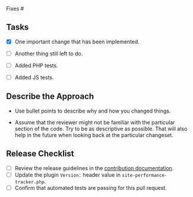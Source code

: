 <!-- Please specify the related issue. -->
Fixes #

## Tasks

- [x] One important change that has been implemented.
- [ ] Another thing still left to do.
- [ ] Added PHP tests.
- [ ] Added JS tests.


## Describe the Approach

- Use bullet points to describe why and how you changed things.

- Assume that the reviewer might not be familiar with the particular section of the code. Try to be as descriptive as possible. That will also help in the future when looking back at the particular changeset.


<!-- Delete this section for regular pull requests. -->
## Release Checklist

- [ ] Review the release guidelines in the [contribution documentation](https://github.com/xwp/site-performance-tracker/blob/master/CONTRIBUTE.md).
- [ ] Update the plugin `Version:` header value in `site-performance-tracker.php`.
- [ ] Confirm that automated tests are passing for this pull request.

